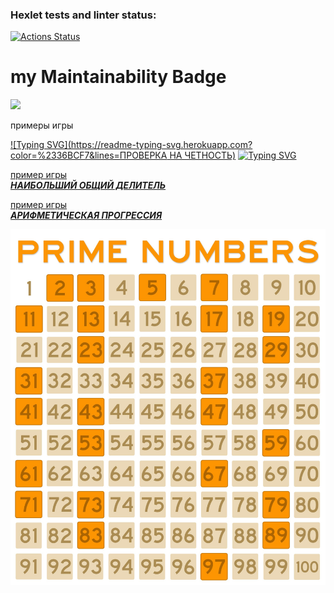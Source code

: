 ### Hexlet tests and linter status:
[![Actions Status](https://github.com/Artem-bav/python-project-49/workflows/hexlet-check/badge.svg)](https://github.com/Artem-bav/python-project-49/actions)
# my Maintainability Badge
<a href="https://codeclimate.com/github/Artem-bav/python-project-49/maintainability"><img src="https://api.codeclimate.com/v1/badges/98b0b72b9f22a6df4b22/maintainability" /></a>


примеры игры

[![Typing SVG](https://readme-typing-svg.herokuapp.com?color=%2336BCF7&lines=ПРОВЕРКА НА ЧЕТНОСТЬ)](https://asciinema.org/a/WxFrv9Vo241nB2lULlV5oZtM6)
[![Typing SVG](https://readme-typing-svg.herokuapp.com?color=%2336BCF7&lines=КАЛЬКУЛЯТОР)](https://asciinema.org/a/aa42Ad1igMSTfdZkA4F7z76z8)


[пример игры  
**_НАИБОЛЬШИЙ ОБЩИЙ ДЕЛИТЕЛЬ_**](https://asciinema.org/a/QIXynmNNC8UVCS7KZNCwasKri)

[пример игры  
**_АРИФМЕТИЧЕСКАЯ ПРОГРЕССИЯ_**](https://asciinema.org/a/UKXUKBZbxSxKyiLG4scHgh9QD)

[![img.png](img.png)](https://asciinema.org/a/SV3Ho4AZLWnUlw4Cytb327eK8)

